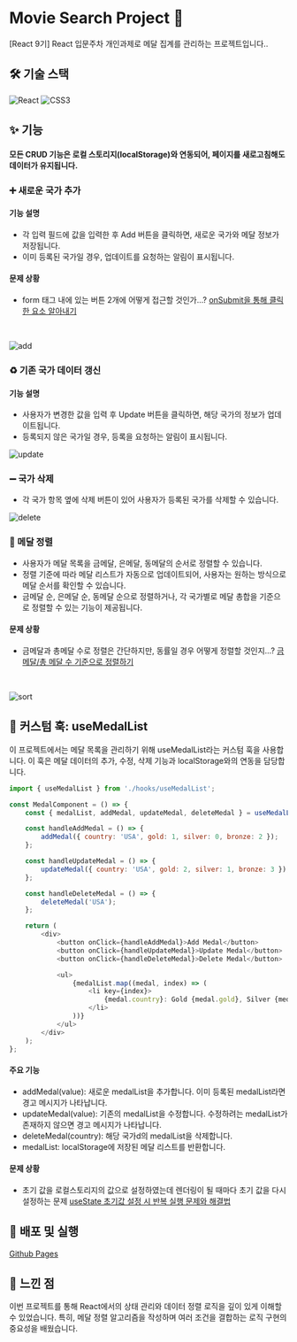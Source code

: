 # Movie Search Project 🏅

[React 9기] React 입문주차 개인과제로 메달 집계를 관리하는 프로젝트입니다..  

## 🛠️ 기술 스택 

![React](https://img.shields.io/badge/React-61DAFB?style=flat&logo=react&logoColor=white)
![CSS3](https://img.shields.io/badge/CSS3-1572B6?style=flat&logo=css3&logoColor=white)


## ✨ 기능 

#### 모든 CRUD 기능은 로컬 스토리지(localStorage)와 연동되어, 페이지를 새로고침해도 데이터가 유지됩니다.

### ➕ 새로운 국가 추가

#### 기능 설명  
- 각 입력 필드에 값을 입력한 후 Add 버튼을 클릭하면, 새로운 국가와 메달 정보가 저장됩니다.
- 이미 등록된 국가일 경우, 업데이트를 요청하는 알림이 표시됩니다.

#### 문제 상황
- form 태그 내에 있는 버튼 2개에 어떻게 접근할 것인가...?
  [onSubmit을 통해 클릭한 요소 알아내기](https://dlawi0108.tistory.com/45)
  
<br/>

![add](https://github.com/user-attachments/assets/174b3209-ff41-42bf-b577-d2a1e761473a)

### ♻️ 기존 국가 데이터 갱신

#### 기능 설명  
- 사용자가 변경한 값을 입력 후 Update 버튼을 클릭하면, 해당 국가의 정보가 업데이트됩니다.
- 등록되지 않은 국가일 경우, 등록을 요청하는 알림이 표시됩니다.

![update](https://github.com/user-attachments/assets/cbf39361-5bdf-463f-a0a7-bea4070247a7)

### ➖ 국가 삭제
- 각 국가 항목 옆에 삭제 버튼이 있어 사용자가 등록된 국가를 삭제할 수 있습니다.

![delete](https://github.com/user-attachments/assets/eb8c0b9e-ea66-4aa7-82a3-41c1ef22f3e1)

### 🏅 메달 정렬
- 사용자가 메달 목록을 금메달, 은메달, 동메달의 순서로 정렬할 수 있습니다.
- 정렬 기준에 따라 메달 리스트가 자동으로 업데이트되어, 사용자는 원하는 방식으로 메달 순서를 확인할 수 있습니다.
- 금메달 순, 은메달 순, 동메달 순으로 정렬하거나, 각 국가별로 메달 총합을 기준으로 정렬할 수 있는 기능이 제공됩니다.

#### 문제 상황
- 금메달과 총메달 수로 정렬은 간단하지만, 동률일 경우 어떻게 정렬할 것인지...?
  [금메달/총 메달 수 기준으로 정렬하기](https://dlawi0108.tistory.com/46)
  
  <br/>
  
![sort](https://github.com/user-attachments/assets/e3eeab7d-b305-4a87-a8f3-41fc7ad37c74)

## 🧩 커스텀 훅: useMedalList
이 프로젝트에서는 메달 목록을 관리하기 위해 useMedalList라는 커스텀 훅을 사용합니다. 이 훅은 메달 데이터의 추가, 수정, 삭제 기능과 localStorage와의 연동을 담당합니다.
```javascript
import { useMedalList } from './hooks/useMedalList';

const MedalComponent = () => {
    const { medalList, addMedal, updateMedal, deleteMedal } = useMedalList('localStorageKey');

    const handleAddMedal = () => {
        addMedal({ country: 'USA', gold: 1, silver: 0, bronze: 2 });
    };

    const handleUpdateMedal = () => {
        updateMedal({ country: 'USA', gold: 2, silver: 1, bronze: 3 });
    };

    const handleDeleteMedal = () => {
        deleteMedal('USA');
    };

    return (
        <div>
            <button onClick={handleAddMedal}>Add Medal</button>
            <button onClick={handleUpdateMedal}>Update Medal</button>
            <button onClick={handleDeleteMedal}>Delete Medal</button>

            <ul>
                {medalList.map((medal, index) => (
                    <li key={index}>
                        {medal.country}: Gold {medal.gold}, Silver {medal.silver}, Bronze {medal.bronze}
                    </li>
                ))}
            </ul>
        </div>
    );
};
```

#### 주요 기능

- addMedal(value): 새로운 medalList을 추가합니다. 이미 등록된 medalList라면 경고 메시지가 나타납니다.
- updateMedal(value): 기존의 medalList을 수정합니다. 수정하려는 medalList가 존재하지 않으면 경고 메시지가 나타납니다.
- deleteMedal(country): 해당 국가d의 medalList을 삭제합니다.
- medalList: localStorage에 저장된 메달 리스트를 반환합니다.

#### 문제 상황

- 초기 값을 로컬스토리지의 값으로 설정하였는데 렌더링이 될 때마다 초기 값을 다시 설정하는 문제
  [useState 초기값 설정 시 반복 실행 문제와 해결법](https://dlawi0108.tistory.com/48)


## 🚀 배포 및 실행 
[Github Pages](https://imjaeone.github.io/OlympicMedalTracker/)

## 📝 느낀 점
이번 프로젝트를 통해 React에서의 상태 관리와 데이터 정렬 로직을 깊이 있게 이해할 수 있었습니다. 특히, 메달 정렬 알고리즘을 작성하며 여러 조건을 결합하는 로직 구현의 중요성을 배웠습니다.
